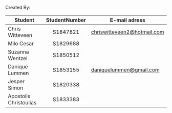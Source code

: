 Created By:

| Student                | StudentNumber  | E-mail adress
| --------------         |:-------------: | -------------------
| Chris Witteveen        | S1847821       | chriswitteveen2@hotmail.com
| Milo Cesar             | S1829688       |
| Suzanna Wentzel        | S1850512       |
| Danique Lummen         | S1853155       | daniquelummen@gmail.com
| Jesper Simon           | S1820338       |
| Apostolis Christoulias | S1833383       |